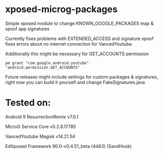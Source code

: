# xposed-microg-packages
Simple xposed module to change KNOWN_GOOGLE_PACKAGES map &amp; spoof app signatures


Currently fixes problems with EXTENDED_ACCESS and signature spoof fixes errors about no internet connection for  VancedYoutube.

Additionally this might be necessary for GET_ACCOUNTS permission

`pm grant "com.google.android.youtube" "android.permission.GET_ACCOUNTS"`

Future releases might include settings for custom packages & signatures, right now you can build it yourself and change FakeSignatures.java


# Tested on:

Android 9 ResurrectionRemix v7.0.1

MicroG Service Core v0.2.8.17785

VancedYoutube Magisk v14.21.54

EdXposed Framework 90.0-v0.4.51_beta (4463) (SandHook)
